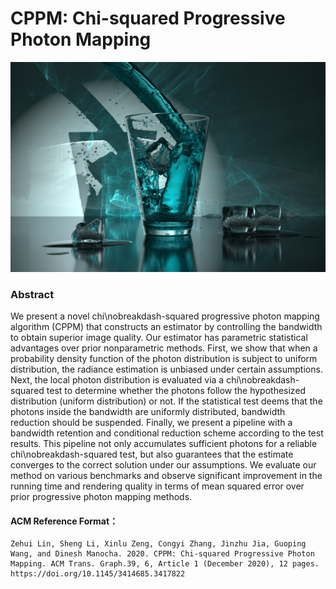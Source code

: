 # CPPM: Chi-squared Progressive Photon Mapping

![Representative Image](CPPM/papers_268s3.jpg)

### Abstract

We present a novel chi\nobreakdash-squared progressive photon mapping algorithm (CPPM) that constructs an estimator by controlling the bandwidth to obtain superior image quality. Our estimator has parametric statistical advantages over prior nonparametric methods.
First, we show that when a probability density function of the photon distribution is subject to uniform distribution, the radiance estimation is unbiased under certain assumptions.
Next, the local photon distribution is evaluated via a chi\nobreakdash-squared test to determine whether the photons follow the hypothesized distribution (uniform distribution) or not.
If the statistical test deems that the photons inside the bandwidth are uniformly distributed, bandwidth reduction should be suspended.
Finally, we present a pipeline with a bandwidth retention and conditional reduction scheme according to the test results. 
This pipeline not only accumulates sufficient photons for a reliable chi\nobreakdash-squared test, but also guarantees that the estimate converges to the correct solution under our assumptions.
We evaluate our method on various benchmarks and observe significant improvement in the running time and rendering quality in terms of mean squared error over prior progressive photon mapping methods.

#### ACM Reference Format：

```
Zehui Lin, Sheng Li, Xinlu Zeng, Congyi Zhang, Jinzhu Jia, Guoping Wang, and Dinesh Manocha. 2020. CPPM: Chi-squared Progressive Photon Mapping. ACM Trans. Graph.39, 6, Article 1 (December 2020), 12 pages. https://doi.org/10.1145/3414685.3417822
```
